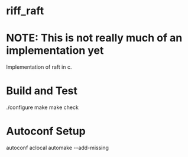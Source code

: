 riff_raft
========

# NOTE: This is not really much of an implementation yet

Implementation of raft in c.

# Build and Test
./configure
make
make check

# Autoconf Setup
autoconf
aclocal
automake --add-missing

